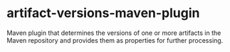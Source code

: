 # artifact-versions-maven-plugin
Maven plugin that determines the versions of one or more artifacts in the 
Maven repository and provides them as properties for further processing.
